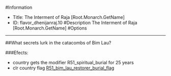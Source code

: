 #Information
 - Title: The Interment of Raja [Root.Monarch.GetName]
 - ID: flavor_dhenijanraj.10
#Description
The Interment of Raja [Root.Monarch.GetName]
#Options

___
##What secrets lurk in the catacombs of Bim Lau?

###Efects:<ul><li>country gets the modifier R51_spiritual_burial for 25 years</li><li>clr country flag [R51_bim_lau_restorer_burial_flag](../flags/r51_bim_lau_restorer_burial_flag.md)</li></ul>
